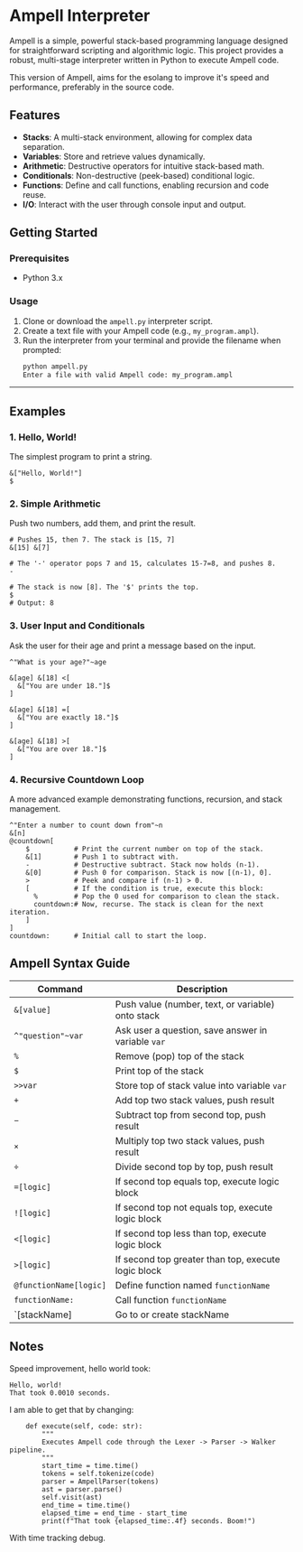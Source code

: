 # Ampell Interpreter

Ampell is a simple, powerful stack-based programming language designed for straightforward scripting and algorithmic logic. This project provides a robust, multi-stage interpreter written in Python to execute Ampell code.

This version of Ampell, aims for the esolang to improve it's speed and performance, preferably in the source code.

## Features

-   **Stacks**: A multi-stack environment, allowing for complex data separation.
-   **Variables**: Store and retrieve values dynamically.
-   **Arithmetic**: Destructive operators for intuitive stack-based math.
-   **Conditionals**: Non-destructive (peek-based) conditional logic.
-   **Functions**: Define and call functions, enabling recursion and code reuse.
-   **I/O**: Interact with the user through console input and output.

## Getting Started

### Prerequisites

-   Python 3.x

### Usage

1.  Clone or download the `ampell.py` interpreter script.
2.  Create a text file with your Ampell code (e.g., `my_program.ampl`).
3.  Run the interpreter from your terminal and provide the filename when prompted:
    ```sh
    python ampell.py
    Enter a file with valid Ampell code: my_program.ampl
    ```

---

## Examples

### 1. Hello, World!

The simplest program to print a string.

```ampell
&["Hello, World!"]
$
```

### 2. Simple Arithmetic
Push two numbers, add them, and print the result.
```
# Pushes 15, then 7. The stack is [15, 7]
&[15] &[7]

# The '-' operator pops 7 and 15, calculates 15-7=8, and pushes 8.
-

# The stack is now [8]. The '$' prints the top.
$
# Output: 8
```
### 3. User Input and Conditionals
Ask the user for their age and print a message based on the input.
```
^"What is your age?"~age

&[age] &[18] <[
  &["You are under 18."]$
]

&[age] &[18] =[
  &["You are exactly 18."]$
]

&[age] &[18] >[
  &["You are over 18."]$
]
```
### 4. Recursive Countdown Loop
A more advanced example demonstrating functions, recursion, and stack management.
```
^"Enter a number to count down from"~n
&[n]
@countdown[
    $           # Print the current number on top of the stack.
    &[1]        # Push 1 to subtract with.
    -           # Destructive subtract. Stack now holds (n-1).
    &[0]        # Push 0 for comparison. Stack is now [(n-1), 0].
    >           # Peek and compare if (n-1) > 0.
    [           # If the condition is true, execute this block:
      %         # Pop the 0 used for comparison to clean the stack.
      countdown:# Now, recurse. The stack is clean for the next iteration.
    ]
]
countdown:      # Initial call to start the loop.
```

## Ampell Syntax Guide

| Command             | Description                                     |
|---------------------|------------------------------------------------|
| `&[value]`          | Push value (number, text, or variable) onto stack |
| `^"question"~var`   | Ask user a question, save answer in variable `var` |
| `%`                 | Remove (pop) top of the stack                    |
| `$`                 | Print top of the stack                            |
| `>>var`             | Store top of stack value into variable `var`    |
| `+`                 | Add top two stack values, push result            |
| `−`                 | Subtract top from second top, push result        |
| `×`                 | Multiply top two stack values, push result        |
| `÷`                 | Divide second top by top, push result             |
| `=[logic]`          | If second top equals top, execute logic block     |
| `![logic]`          | If second top not equals top, execute logic block |
| `<[logic]`          | If second top less than top, execute logic block  |
| `>[logic]`          | If second top greater than top, execute logic block |
| `@functionName[logic]` | Define function named `functionName`           |
| `functionName:`     | Call function `functionName`                      |
|`\[stackName]        | Go to or create stackName                         |

## Notes
Speed improvement, hello world took:
```
Hello, world!
That took 0.0010 seconds.
```
I am able to get that by changing:
```
    def execute(self, code: str):
        """
        Executes Ampell code through the Lexer -> Parser -> Walker pipeline.
        """
        start_time = time.time()
        tokens = self.tokenize(code)
        parser = AmpellParser(tokens)
        ast = parser.parse()
        self.visit(ast)
        end_time = time.time()
        elapsed_time = end_time - start_time
        print(f"That took {elapsed_time:.4f} seconds. Boom!")
```
With time tracking debug.